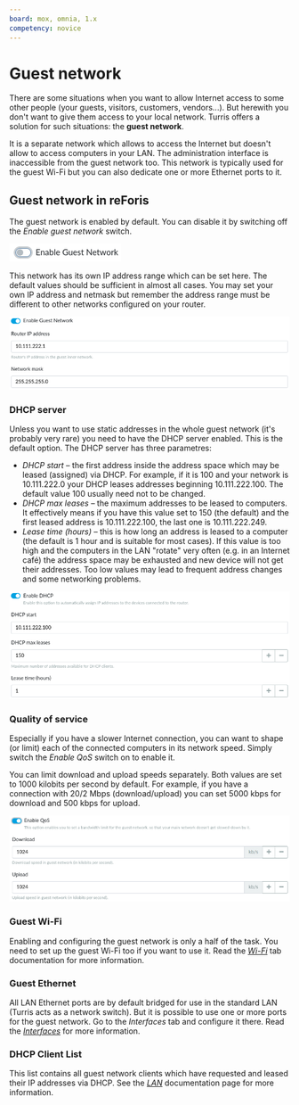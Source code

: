 ```yaml
---
board: mox, omnia, 1.x
competency: novice
---
```

# Guest network

There are some situations when you want to allow Internet access to some
other people (your guests, visitors, customers, vendors...). But herewith
you don't want to give them access to your local network. Turris offers
a solution for such situations: the **guest network**.

It is a separate network which allows to access the Internet but doesn't
allow to access computers in your LAN. The administration interface is
inaccessible from the guest network too. This network is typically used for
the guest Wi-Fi but you can also dedicate one or more Ethernet ports to it.

## Guest network in reForis

The guest network is enabled by default. You can disable it by switching off
the _Enable guest network_ switch.

![Enable guest network](enable.png)

This network has its own IP address range which can be set here. The default
values should be sufficient in almost all cases. You may set your own IP
address and netmask but remember the address range must be different to other
networks configured on your router.

![IP address and netmask](ip.png)

### DHCP server

Unless you want to use static addresses in the whole guest network (it's
probably very rare) you need to have the DHCP server enabled. This is
the default option. The DHCP server has three parametres:

* _DHCP start_ – the first address inside the address space which may be
  leased (assigned) via DHCP. For example, if it is 100 and your network
  is 10.111.222.0 your DHCP leases addresses beginning 10.111.222.100.
  The default value 100 usually need not to be changed.
* _DHCP max leases_ – the maximum addresses to be leased to computers.
  It effectively means if you have this value set to 150 (the default)
  and the first leased address is 10.111.222.100, the last one is
  10.111.222.249.
* _Lease time (hours)_ – this is how long an address is leased to a computer
  (the default is 1 hour and is suitable for most cases). If this value is
  too high and the computers in the LAN "rotate" very often (e.g. in
  an Internet café) the address space may be exhausted and new device will
  not get their addresses. Too low values may lead to frequent address
  changes and some networking problems.

![DHCP settings](dhcp.png)

### Quality of service

Especially if you have a slower Internet connection, you can want to shape
(or limit) each of the connected computers in its network speed. Simply switch
the _Enable QoS_ switch on to enable it.

You can limit download and upload speeds separately. Both values are set to
1000 kilobits per second by default. For example, if you have a connection
with 20/2 Mbps (download/upload) you can set 5000 kbps for download and
500 kbps for upload.

![Quality of service](qos.png)

### Guest Wi-Fi

Enabling and configuring the guest network is only a half of the task. You
need to set up the guest Wi-Fi too if you want to use it. Read the
_[Wi-Fi](../wifi/reforis-wifi.md)_ tab documentation for more information.

### Guest Ethernet

All LAN Ethernet ports are by default bridged for use in the standard LAN
(Turris acts as a network switch). But it is possible to use one or more ports
for the guest network. Go to the _Interfaces_ tab and configure it there.
Read the _[Interfaces](../interfaces/interfaces.md)_ for more
information.

### DHCP Client List

This list contains all guest network clients which have requested and leased
their IP addresses via DHCP. See the _[LAN](../lan/reforis-lan.md)_
documentation page for more information.
